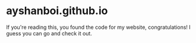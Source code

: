 # ayshanboi.github.io

If you're reading this,  you found the code for my website, congratulations!  I guess you can go and check it out.
